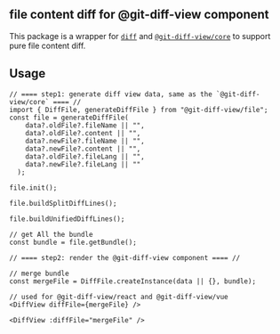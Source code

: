 ## file content diff for @git-diff-view component

This package is a wrapper for [`diff`](https://github.com/kpdecker/jsdiff) and [`@git-diff-view/core`](https://github.com/MrWangJustToDo/git-diff-view) to support pure file content diff.

## Usage

```tsx
// ==== step1: generate diff view data, same as the `@git-diff-view/core` ==== //
import { DiffFile, generateDiffFile } from "@git-diff-view/file";
const file = generateDiffFile(
    data?.oldFile?.fileName || "",
    data?.oldFile?.content || "",
    data?.newFile?.fileName || "",
    data?.newFile?.content || "",
    data?.oldFile?.fileLang || "",
    data?.newFile?.fileLang || ""
  );

file.init();

file.buildSplitDiffLines();

file.buildUnifiedDiffLines();

// get All the bundle
const bundle = file.getBundle();

// ==== step2: render the @git-diff-view component ==== //

// merge bundle
const mergeFile = DiffFile.createInstance(data || {}, bundle);

// used for @git-diff-view/react and @git-diff-view/vue
<DiffView diffFile={mergeFile} />

<DiffView :diffFile="mergeFile" />

```
